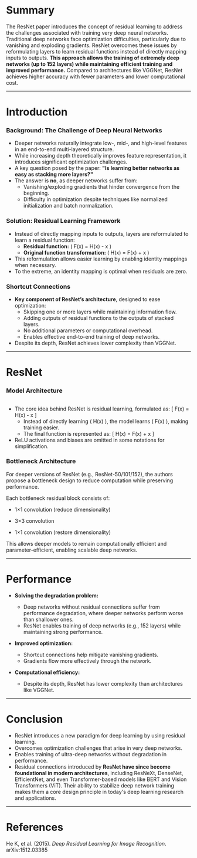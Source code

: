 <h1 id="summary">Summary</h1>
<p>The ResNet paper introduces the concept of residual learning to address the challenges associated with training very deep neural networks. Traditional deep networks face optimization difficulties, particularly due to vanishing and exploding gradients. ResNet overcomes these issues by reformulating layers to learn residual functions instead of directly mapping inputs to outputs. <strong>This approach allows the training of extremely deep networks (up to 152 layers) while maintaining efficient training and improved performance.</strong> Compared to architectures like VGGNet, ResNet achieves higher accuracy with fewer parameters and lower computational cost.</p>
<hr />
<h1 id="introduction">Introduction</h1>
<h3 id="background-the-challenge-of-deep-neural-networks">Background: The Challenge of Deep Neural Networks</h3>
<ul>
<li>Deeper networks naturally integrate low-, mid-, and high-level features in an end-to-end multi-layered structure.</li>
<li>While increasing depth theoretically improves feature representation, it introduces significant optimization challenges.</li>
<li>A key question posed by the paper: <strong>&quot;Is learning better networks as easy as stacking more layers?&quot;</strong></li>
<li>The answer is <strong>no</strong>, as deeper networks suffer from:<ul>
<li>Vanishing/exploding gradients that hinder convergence from the beginning.</li>
<li>Difficulty in optimization despite techniques like normalized initialization and batch normalization.</li>
</ul>
</li>
</ul>
<h3 id="solution-residual-learning-framework">Solution: Residual Learning Framework</h3>
<ul>
<li>Instead of directly mapping inputs to outputs, layers are reformulated to learn a residual function:<ul>
<li><strong>Residual function:</strong> ( F(x) = H(x) - x )</li>
<li><strong>Original function transformation:</strong> ( H(x) = F(x) + x )</li>
</ul>
</li>
<li>This reformulation allows easier learning by enabling identity mappings when necessary.</li>
<li>To the extreme, an identity mapping is optimal when residuals are zero.</li>
</ul>
<h3 id="shortcut-connections">Shortcut Connections</h3>
<ul>
<li><strong>Key component of ResNet’s architecture</strong>, designed to ease optimization:<ul>
<li>Skipping one or more layers while maintaining information flow.</li>
<li>Adding outputs of residual functions to the outputs of stacked layers.</li>
<li>No additional parameters or computational overhead.</li>
<li>Enables effective end-to-end training of deep networks.</li>
</ul>
</li>
<li>Despite its depth, ResNet achieves lower complexity than VGGNet.</li>
</ul>
<hr />
<h1 id="resnet">ResNet</h1>
<h3 id="model-architecture">Model Architecture</h3>
<p><img alt="" src="https://velog.velcdn.com/images/davidlyoo/post/fb1f65cf-89ed-44c0-a38c-a1682f9bc7ff/image.png" /></p>
<ul>
<li>The core idea behind ResNet is residual learning, formulated as:
[  F(x) = H(x) - x ]<ul>
<li>Instead of directly learning ( H(x) ), the model learns ( F(x) ), making training easier.</li>
<li>The final function is represented as:
[ H(x) = F(x) + x    ]</li>
</ul>
</li>
<li>ReLU activations and biases are omitted in some notations for simplification.</li>
</ul>
<h3 id="bottleneck-architecture">Bottleneck Architecture</h3>
<p>For deeper versions of ResNet (e.g., ResNet-50/101/152), the authors propose a bottleneck design to reduce computation while preserving performance.</p>
<p>Each bottleneck residual block consists of:</p>
<ul>
<li><p>1×1 convolution (reduce dimensionality)</p>
</li>
<li><p>3×3 convolution</p>
</li>
<li><p>1×1 convolution (restore dimensionality)</p>
</li>
</ul>
<p>This allows deeper models to remain computationally efficient and parameter-efficient, enabling scalable deep networks.</p>
<hr />
<h1 id="performance">Performance</h1>
<ul>
<li><p><strong>Solving the degradation problem:</strong></p>
<ul>
<li>Deep networks without residual connections suffer from performance degradation, where deeper networks perform worse than shallower ones.</li>
<li>ResNet enables training of deep networks (e.g., 152 layers) while maintaining strong performance.</li>
</ul>
</li>
<li><p><strong>Improved optimization:</strong></p>
<ul>
<li>Shortcut connections help mitigate vanishing gradients.</li>
<li>Gradients flow more effectively through the network.</li>
</ul>
</li>
<li><p><strong>Computational efficiency:</strong></p>
<ul>
<li>Despite its depth, ResNet has lower complexity than architectures like VGGNet.</li>
</ul>
</li>
</ul>
<hr />
<h1 id="conclusion">Conclusion</h1>
<ul>
<li>ResNet introduces a new paradigm for deep learning by using residual learning.</li>
<li>Overcomes optimization challenges that arise in very deep networks.</li>
<li>Enables training of ultra-deep networks without degradation in performance.</li>
<li>Residual connections introduced by <strong>ResNet have since become foundational in modern architectures</strong>, including ResNeXt, DenseNet, EfficientNet, and even Transformer-based models like BERT and Vision Transformers (ViT). Their ability to stabilize deep network training makes them a core design principle in today's deep learning research and applications.</li>
</ul>
<hr />
<h1 id="references">References</h1>
<p>He K, et al. (2015). <em>Deep Residual Learning for Image Recognition</em>. arXiv:1512.03385</p>